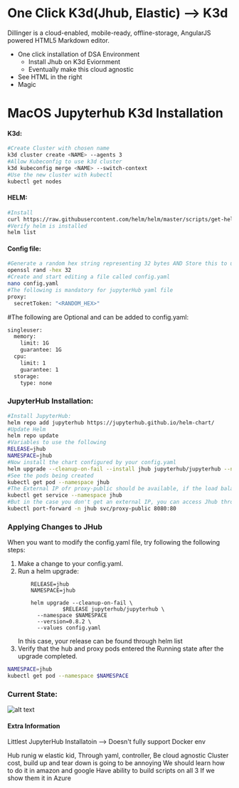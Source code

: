 # One Click K3d(Jhub, Elastic) --> K3d

Dillinger is a cloud-enabled, mobile-ready, offline-storage, AngularJS powered HTML5 Markdown editor.

  - One click installation of DSA Environment
    - Install Jhub on K3d Eviornment
    - Eventually make this cloud agnostic
  - See HTML in the right
  - Magic

# MacOS Jupyterhub K3d Installation

#### K3d:
```sh
#Create Cluster with chosen name
k3d cluster create <NAME> --agents 3
#Allow Kubeconfig to use k3d cluster
k3d kubeconfig merge <NAME> --switch-context
#Use the new cluster with kubectl
kubectl get nodes
```
#### HELM:
```sh
#Install
curl https://raw.githubusercontent.com/helm/helm/master/scripts/get-helm-3 | bash
#Verify helm is installed
helm list
```
#### Config file:
```sh
#Generate a random hex string representing 32 bytes AND Store this to use as a security token
openssl rand -hex 32
#Create and start editing a file called config.yaml
nano config.yaml
#The following is mandatory for jupyterHub yaml file
proxy:
  secretToken: "<RANDOM_HEX>"
```
#The following are Optional and can be added to config.yaml:
```sh
singleuser:
  memory:
    limit: 1G
    guarantee: 1G
  cpu:
    limit: 1
    guarantee: 1
  storage:
    type: none
```
### JupyterHub Installation:
```sh
#Install JupyterHub:
helm repo add jupyterhub https://jupyterhub.github.io/helm-chart/
#Update Helm
helm repo update
#Variables to use the following
RELEASE=jhub
NAMESPACE=jhub
#Now install the chart configured by your config.yaml
helm upgrade --cleanup-on-fail --install jhub jupyterhub/jupyterhub --namespace jhub --create-namespace --version=0.9.0 --values config.yaml
#See the pods being created
kubectl get pod --namespace jhub
#The External IP ofr proxy-public should be available, if the load balancer is configured correctly(This has yet to be tested)
kubectl get service --namespace jhub
#But in the case you don't get an external IP, you can access Jhub through the following command, and going to localhost:8080
kubectl port-forward -n jhub svc/proxy-public 8080:80
```

### Applying Changes to JHub
When you want to modify the config.yaml file, try following the following steps:
1. Make a change to your config.yaml.
2. Run a helm upgrade:
    ```
        RELEASE=jhub
        NAMESPACE=jhub
    
        helm upgrade --cleanup-on-fail \
                  $RELEASE jupyterhub/jupyterhub \
          --namespace $NAMESPACE
          --version=0.8.2 \
          --values config.yaml
    ```
    In this case, your release can be found through helm list
3. Verify that the hub and proxy pods entered the Running state after the upgrade completed.
```sh
NAMESPACE=jhub
kubectl get pod --namespace $NAMESPACE
```

### Current State: 
![alt text](https://github.com/matheesan-CGI/oneClickDeployDSE/edit/main/12-23-20WIP.png?raw=true)


#### Extra Information

Littlest JupyterHub Installatoin  --> Doesn't fully support Docker env

Hub runig w elastic kid,
Through yaml, controller, 
Be cloud agnostic
Cluster cost, build up and tear down is going to be annoying
We should learn how to do it in amazon and google
Have ability to build scripts on all 3
If we show them it in Azure
